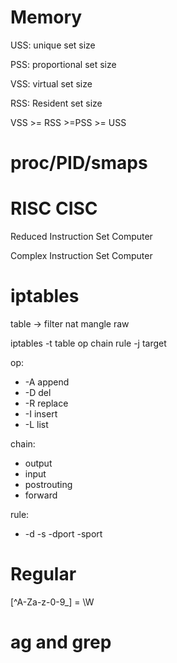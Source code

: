 # Memory

USS: unique set size

PSS: proportional set size

VSS: virtual set size

RSS: Resident set size

VSS >= RSS >=PSS >= USS

# proc/PID/smaps

# RISC CISC

Reduced Instruction Set Computer

Complex Instruction Set Computer

# iptables

table -> filter nat mangle raw

iptables -t table op chain rule -j target

op:
+ -A append
+ -D del
+ -R replace
+ -I insert
+ -L list

chain:
+ output
+ input
+ postrouting
+ forward

rule:
+ -d -s -dport -sport
  
# Regular

[^A-Za-z-0-9_] = \W

# ag and grep

